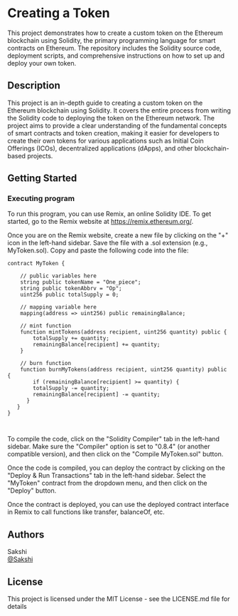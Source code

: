 # Creating a Token

This project demonstrates how to create a custom token on the Ethereum blockchain using Solidity, the primary programming language for smart contracts on Ethereum. The repository includes the Solidity source code, deployment scripts, and comprehensive instructions on how to set up and deploy your own token.
## Description

This project is an in-depth guide to creating a custom token on the Ethereum blockchain using Solidity. It covers the entire process from writing the Solidity code to deploying the token on the Ethereum network. The project aims to provide a clear understanding of the fundamental concepts of smart contracts and token creation, making it easier for developers to create their own tokens for various applications such as Initial Coin Offerings (ICOs), decentralized applications (dApps), and other blockchain-based projects.
## Getting Started

### Executing program

To run this program, you can use Remix, an online Solidity IDE. To get started, go to the Remix website at https://remix.ethereum.org/.

Once you are on the Remix website, create a new file by clicking on the "+" icon in the left-hand sidebar. Save the file with a .sol extension (e.g., MyToken.sol). Copy and paste the following code into the file:

```solidity
contract MyToken {

    // public variables here
    string public tokenName = "One_piece";
    string public tokenAbbrv = "Op";
    uint256 public totalSupply = 0;

    // mapping variable here
    mapping(address => uint256) public remainingBalance;

    // mint function
    function mintTokens(address recipient, uint256 quantity) public {
        totalSupply += quantity;
        remainingBalance[recipient] += quantity;
    }

    // burn function
    function burnMyTokens(address recipient, uint256 quantity) public {
        if (remainingBalance[recipient] >= quantity) {
        totalSupply -= quantity;
        remainingBalance[recipient] -= quantity;
      }
   }
}



```

To compile the code, click on the "Solidity Compiler" tab in the left-hand sidebar. Make sure the "Compiler" option is set to "0.8.4" (or another compatible version), and then click on the "Compile MyToken.sol" button.

Once the code is compiled, you can deploy the contract by clicking on the "Deploy & Run Transactions" tab in the left-hand sidebar. Select the "MyToken" contract from the dropdown menu, and then click on the "Deploy" button.

Once the contract is deployed, you can use the deployed contract interface in Remix to call functions like transfer, balanceOf, etc.
## Authors

Sakshi  
[@Sakshi](https://pandeysakshi30899@gmail.com)


## License

This project is licensed under the MIT License - see the LICENSE.md file for details

